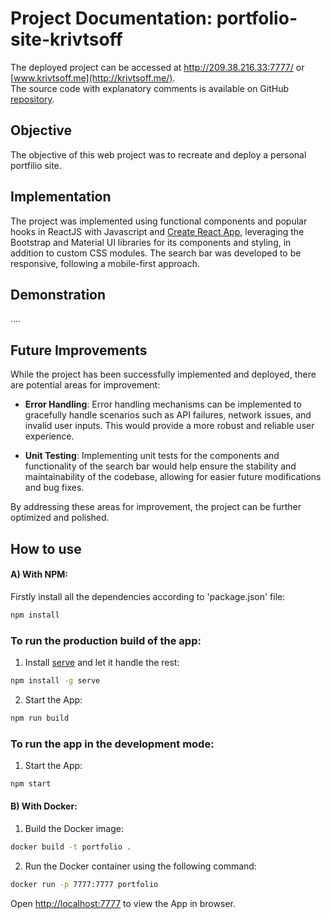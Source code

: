 # Project Documentation: portfolio-site-krivtsoff

The deployed project can be accessed at http://209.38.216.33:7777/ or [www.krivtsoff.me](http://krivtsoff.me/). \
The source code with explanatory comments is available on GitHub [repository](https://github.com/jesuisstan/portfolio-site-krivtsoff).

## Objective

The objective of this web project was to recreate and deploy a personal portfilio site.

## Implementation

The project was implemented using functional components and popular hooks in ReactJS with Javascript and [Create React App](https://facebook.github.io/create-react-app/docs/getting-started), leveraging the Bootstrap and Material UI libraries for its components and styling, in addition to custom CSS modules. The search bar was developed to be responsive, following a mobile-first approach.

## Demonstration


....


## Future Improvements

While the project has been successfully implemented and deployed, there are potential areas for improvement:

- **Error Handling**: Error handling mechanisms can be implemented to gracefully handle scenarios such as API failures, network issues, and invalid user inputs. This would provide a more robust and reliable user experience.

- **Unit Testing**: Implementing unit tests for the components and functionality of the search bar would help ensure the stability and maintainability of the codebase, allowing for easier future modifications and bug fixes.

By addressing these areas for improvement, the project can be further optimized and polished.

## How to use
#### A) With NPM:
Firstly install all the dependencies according to 'package.json' file:
```sh
npm install
```
### To run the production build of the app:
1. Install [serve](https://github.com/vercel/serve) and let it handle the rest:
```sh
npm install -g serve
```

2. Start the App:
```sh
npm run build
```

### To run the app in the development mode:
1. Start the App:
```sh
npm start
```

#### B) With Docker:
1. Build the Docker image:
```sh
docker build -t portfolio .
```
2. Run the Docker container using the following command:
```sh
docker run -p 7777:7777 portfolio
```

Open [http://localhost:7777](http://localhost:7777) to view the App in browser.
